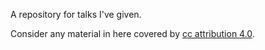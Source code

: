 A repository for talks I've given.

Consider any material in here covered by [cc attribution 4.0](http://creativecommons.org/licenses/by/4.0/).



